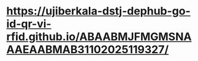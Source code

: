 #  https://ujiberkala-dstj-dephub-go-id-qr-vi-rfid.github.io/ABAABMJFMGMSNAAAEAABMAB31102025119327/
